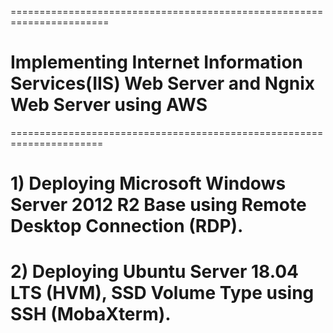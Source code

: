 =======================================================================
# Implementing Internet Information Services(IIS) Web Server and Ngnix Web Server using AWS
======================================================================
# 1) Deploying Microsoft Windows Server 2012 R2 Base using Remote Desktop Connection (RDP).
# 2) Deploying Ubuntu Server 18.04 LTS (HVM), SSD Volume Type using SSH (MobaXterm).
